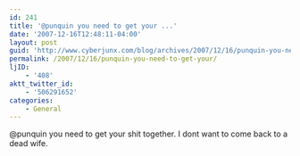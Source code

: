 ```yaml
---
id: 241
title: '@punquin you need to get your ...'
date: '2007-12-16T12:48:11-04:00'
layout: post
guid: 'http://www.cyberjunx.com/blog/archives/2007/12/16/punquin-you-need-to-get-your/'
permalink: /2007/12/16/punquin-you-need-to-get-your/
ljID:
    - '408'
aktt_twitter_id:
    - '506291652'
categories:
    - General
---
```


@punquin you need to get your shit together. I dont want to come back to a dead wife.